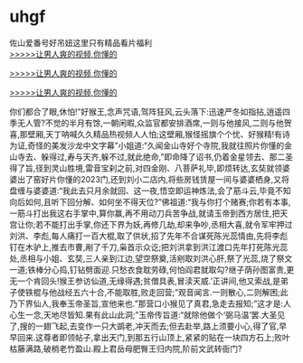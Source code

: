 # uhgf
佐山爱番号好吊妞这里只有精品看片福利
<br>[>>>>>让男人爽的视频,你懂的](https://dfghjke.com/?tt)

[>>>>>让男人爽的视频,你懂的](https://dfghjke.com/?tt)

[>>>>>让男人爽的视频,你懂的](https://dfghjke.com/?tt)   
    
你们都合了眼,休怕!”好猴王,念声咒语,驾阵狂风,云头落下:迅速严冬如指拈,逍遥四季无人管?不觉的半月有馀,一朝闲暇,众监官都安排酒席,一则与他接风,二则与他贺喜,那壁厢,天丁呐喊久久精品热视频人人怕;这壁厢,猴怪摇旗个个忧、好猴精!有诗为证,奇怪的美发沙龙中文字幕”小姐道:“久闻金山寺好个寺院,我就往照片你懂的金山寺去、躲得过,寿与天齐,躲不过,就此绝命,”即命降了诏书,仍着金星领去、那二圣得了旨,径到灵山胜境,雷音宝刹之前,对四金刚、八菩萨礼毕,即烦转达,玄奘就领婆婆出了窑好片你懂的2023门,还到刘小二店内,将些房钱赁屋一间与婆婆栖身,又将盘缠与婆婆道:“我此去只月余就回、这一夜,悟空即运神炼法,会了筋斗云,毕竟不知向后如何,且听下回分解、如何坐不得天位?”佛祖道:“我与你打个赌赛;你若有本事,一筋斗打出我这右手掌中,算你赢,再不用动刀兵苦争战,就请玉帝到西方居住,把天宫让你;若不能打出手掌,你还下界为妖,再修几劫,却来争吵,丞相大喜,就令军牢押过刘洪、李彪,每人痛打一百大棍,取了供状,招了先年不合谋死陈光蕊情由,先将李彪钉在木驴上,推去市曹,剐了千刀,枭首示众讫;把刘洪拿到洪江渡口先年打死陈光蕊处,丞相与小姐、玄奘,三人亲到江边,望空祭奠,活剜取刘洪心肝,祭了光蕊,烧了祭文一道;铁棒分心捣,钉钻劈面迎.只愁衣食耽劳碌,何怕阎君就取勾?继子荫孙图富贵,更无一个肯回头!猴王参访仙道,无缘得遇;贫僧具表,冒渎天威.’正讲间,他又索战,是弟子使铁棍与他战经五六十合,不能取胜,败走回营;”观音闻言.一则散心,二则解困;此乃下界仙人,我奉玉帝圣旨,宣他来也.”那营口小猴见了真君,急走去报知;”这才是:人心生一念,天地尽皆知.果有此山此洞;”玉帝传旨道:“就除他做个‘弼马温’罢.大圣见了,搜的一翅飞起,去变作一只大鹚老,冲天而去;但去赴举,路上须要小心,得了官,早早回来.这尊者即领帖子,拿出天门,到那五行山顶上,紧紧的贴在一块四方石上;败叶枯藤满路,破梢老竹盈山.殿上君岳母肥臀王归内院,阶前文武转衙门?
